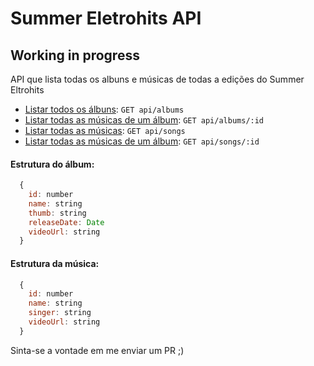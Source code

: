 # Summer Eletrohits API

## Working in progress

API que lista todas os albuns e músicas de todas a edições do Summer Eltrohits

 * [Listar todos os álbuns](https://summer-eletrohits-api.vercel.app/api/albums): `GET api/albums`
 * [Listar todas as músicas de um álbum](https://summer-eletrohits-api.vercel.app/api/albums/1): `GET api/albums/:id`
 * [Listar todas as músicas](https://summer-eletrohits-api.vercel.app/api/songs): `GET api/songs`
 * [Listar todas as músicas de um álbum](https://summer-eletrohits-api.vercel.app/api/songs/10): `GET api/songs/:id`

 #### Estrutura do álbum:
  ```javascript
    {
      id: number
      name: string
      thumb: string
      releaseDate: Date
      videoUrl: string
    }
  ```

   #### Estrutura da música:
  ```javascript
    {
      id: number
      name: string
      singer: string
      videoUrl: string
    }
  ```

Sinta-se a vontade em me enviar um PR ;)
